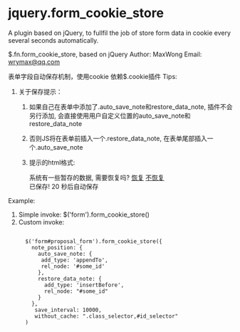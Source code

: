 jquery.form_cookie_store
========================

A plugin based on jQuery, to fullfil the job of store form data in cookie every several seconds automatically.

$.fn.form_cookie_store, based on jQuery
Author: MaxWong
Email: wrymax@qq.com

表单字段自动保存机制，使用cookie
依赖$.cookie插件
Tips:
  1. 关于保存提示：
     1) 如果自己在表单中添加了.auto_save_note和restore_data_note, 插件不会另行添加, 会直接使用用户自定义位置的auto_save_note和restore_data_note
     2) 否则JS将在表单前插入一个.restore_data_note, 在表单尾部插入一个.auto_save_note
     3) 提示的html格式:
        <div class="restore_data_note">
          系统有一些暂存的数据, 需要恢复吗?
          <a href='#' class='restore_data'>恢复</a>
          <a href='#' class='reject_restore_data'>不恢复</a>
        </div>

        <div class='auto_save_wrapper'>
          <span class='saved_note'>已保存!</span>
          <span class='auto_save_note'>
            <span class='counter'>20</span>
            秒后自动保存
          </span>
        </div>

Example: 
  1. Simple invoke: $('form').form_cookie_store()
  2. Custom invoke: 
     <pre><code>
       $('form#proposal_form').form_cookie_store({
         note_position: {
           auto_save_note: {
            add_type: 'appendTo', 
            rel_node: '#some_id'
           },
           restore_data_note: {
             add_type: 'insertBefore', 
             rel_node: "#some_id"
           }
         }, 
          save_interval: 10000, 
          without_cache: ".class_selector,#id_selector"
       )
       </code></pre>

